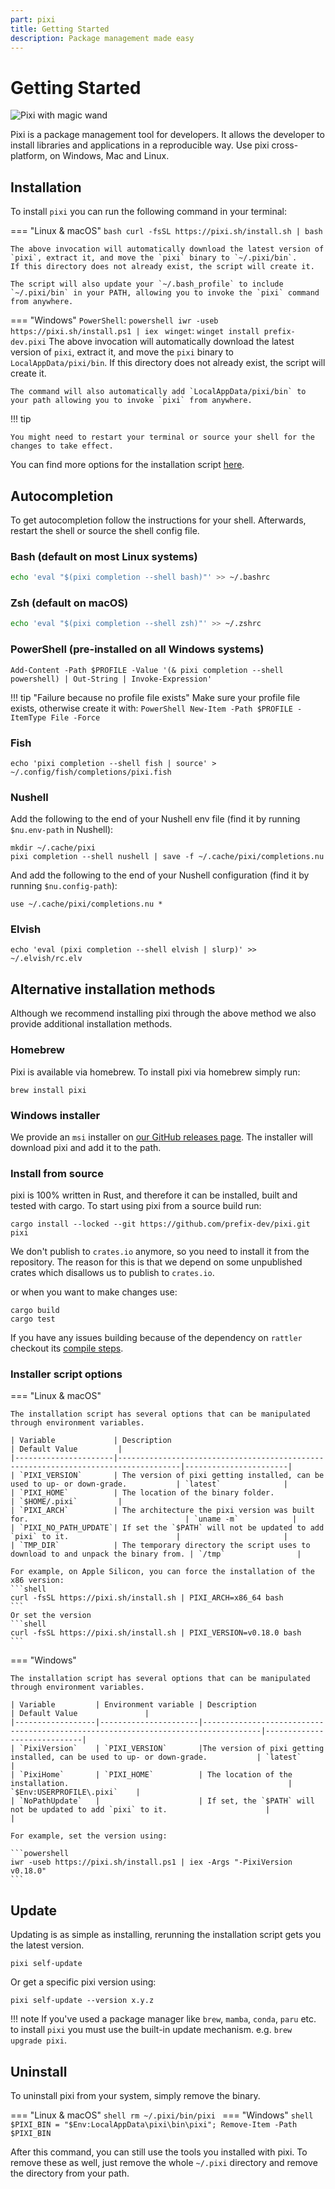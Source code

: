 ```yaml
---
part: pixi
title: Getting Started
description: Package management made easy
---
```

# Getting Started
![Pixi with magic wand](assets/pixi.webp)

Pixi is a package management tool for developers.
It allows the developer to install libraries and applications in a reproducible way.
Use pixi cross-platform, on Windows, Mac and Linux.

## Installation

To install `pixi` you can run the following command in your terminal:

=== "Linux & macOS"
    ```bash
    curl -fsSL https://pixi.sh/install.sh | bash
    ```

    The above invocation will automatically download the latest version of `pixi`, extract it, and move the `pixi` binary to `~/.pixi/bin`.
    If this directory does not already exist, the script will create it.

    The script will also update your `~/.bash_profile` to include `~/.pixi/bin` in your PATH, allowing you to invoke the `pixi` command from anywhere.

=== "Windows"
    `PowerShell`:
    ```powershell
    iwr -useb https://pixi.sh/install.ps1 | iex
    ```
    `winget`:
    ```
    winget install prefix-dev.pixi
    ```
    The above invocation will automatically download the latest version of `pixi`, extract it, and move the `pixi` binary to `LocalAppData/pixi/bin`.
    If this directory does not already exist, the script will create it.

    The command will also automatically add `LocalAppData/pixi/bin` to your path allowing you to invoke `pixi` from anywhere.


!!! tip

    You might need to restart your terminal or source your shell for the changes to take effect.

You can find more options for the installation script [here](#installer-script-options).

## Autocompletion

To get autocompletion follow the instructions for your shell.
Afterwards, restart the shell or source the shell config file.


### Bash (default on most Linux systems)

```bash
echo 'eval "$(pixi completion --shell bash)"' >> ~/.bashrc
```
### Zsh (default on macOS)

```zsh
echo 'eval "$(pixi completion --shell zsh)"' >> ~/.zshrc
```

### PowerShell (pre-installed on all Windows systems)

```pwsh
Add-Content -Path $PROFILE -Value '(& pixi completion --shell powershell) | Out-String | Invoke-Expression'
```

!!! tip "Failure because no profile file exists"
    Make sure your profile file exists, otherwise create it with:
    ```PowerShell
    New-Item -Path $PROFILE -ItemType File -Force
    ```


### Fish

```fish
echo 'pixi completion --shell fish | source' > ~/.config/fish/completions/pixi.fish
```

### Nushell

Add the following to the end of your Nushell env file (find it by running `$nu.env-path` in Nushell):

```nushell
mkdir ~/.cache/pixi
pixi completion --shell nushell | save -f ~/.cache/pixi/completions.nu
```

And add the following to the end of your Nushell configuration (find it by running `$nu.config-path`):

```nushell
use ~/.cache/pixi/completions.nu *
```

### Elvish

```elv
echo 'eval (pixi completion --shell elvish | slurp)' >> ~/.elvish/rc.elv
```

## Alternative installation methods

Although we recommend installing pixi through the above method we also provide additional installation methods.

### Homebrew

Pixi is available via homebrew. To install pixi via homebrew simply run:

```shell
brew install pixi
```

### Windows installer

We provide an `msi` installer on [our GitHub releases page](https://github.com/prefix-dev/pixi/releases/latest).
The installer will download pixi and add it to the path.

### Install from source

pixi is 100% written in Rust, and therefore it can be installed, built and tested with cargo.
To start using pixi from a source build run:

```shell
cargo install --locked --git https://github.com/prefix-dev/pixi.git pixi
```

We don't publish to `crates.io` anymore, so you need to install it from the repository.
The reason for this is that we depend on some unpublished crates which disallows us to publish to `crates.io`.

or when you want to make changes use:

```shell
cargo build
cargo test
```

If you have any issues building because of the dependency on `rattler` checkout
its [compile steps](https://github.com/mamba-org/rattler/tree/main#give-it-a-try).

### Installer script options

=== "Linux & macOS"

    The installation script has several options that can be manipulated through environment variables.

    | Variable             | Description                                                                        | Default Value         |
    |----------------------|------------------------------------------------------------------------------------|-----------------------|
    | `PIXI_VERSION`       | The version of pixi getting installed, can be used to up- or down-grade.           | `latest`              |
    | `PIXI_HOME`          | The location of the binary folder.                                                 | `$HOME/.pixi`         |
    | `PIXI_ARCH`          | The architecture the pixi version was built for.                                   | `uname -m`            |
    | `PIXI_NO_PATH_UPDATE`| If set the `$PATH` will not be updated to add `pixi` to it.                        |                       |
    | `TMP_DIR`            | The temporary directory the script uses to download to and unpack the binary from. | `/tmp`                |

    For example, on Apple Silicon, you can force the installation of the x86 version:
    ```shell
    curl -fsSL https://pixi.sh/install.sh | PIXI_ARCH=x86_64 bash
    ```
    Or set the version
    ```shell
    curl -fsSL https://pixi.sh/install.sh | PIXI_VERSION=v0.18.0 bash
    ```

=== "Windows"

    The installation script has several options that can be manipulated through environment variables.

    | Variable         | Environment variable | Description                                                                       | Default Value               |
    |------------------|----------------------|-----------------------------------------------------------------------------------|-----------------------------|
    | `PixiVersion`    | `PIXI_VERSION`       |The version of pixi getting installed, can be used to up- or down-grade.           | `latest`                    |
    | `PixiHome`       | `PIXI_HOME`          | The location of the installation.                                                 | `$Env:USERPROFILE\.pixi`    |
    | `NoPathUpdate`   |                      | If set, the `$PATH` will not be updated to add `pixi` to it.                      |                             |

    For example, set the version using:

    ```powershell
    iwr -useb https://pixi.sh/install.ps1 | iex -Args "-PixiVersion v0.18.0"
    ```
## Update

Updating is as simple as installing, rerunning the installation script gets you the latest version.

```shell
pixi self-update
```
Or get a specific pixi version using:
```shell
pixi self-update --version x.y.z
```

!!! note
    If you've used a package manager like `brew`, `mamba`, `conda`, `paru` etc. to install `pixi`
    you must use the built-in update mechanism. e.g. `brew upgrade pixi`.

## Uninstall

To uninstall pixi from your system, simply remove the binary.

=== "Linux & macOS"
    ```shell
    rm ~/.pixi/bin/pixi
    ```
=== "Windows"
    ```shell
    $PIXI_BIN = "$Env:LocalAppData\pixi\bin\pixi"; Remove-Item -Path $PIXI_BIN
    ```

After this command, you can still use the tools you installed with pixi.
To remove these as well, just remove the whole `~/.pixi` directory and remove the directory from your path.
